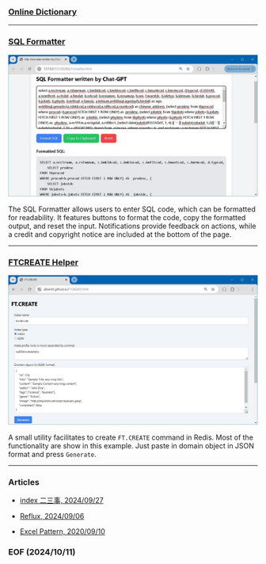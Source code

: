 ### [Online Dictionary](https://dongdict.onrender.com/)

---
### [SQL Formatter](https://albert0i.github.io/src/SQLFormatter.html)

![alt SQL Formatter](img/SQL-Formatter.JPG)

The SQL Formatter allows users to enter SQL code, which can be formatted for readability. It features buttons to format the code, copy the formatted output, and reset the input. Notifications provide feedback on actions, while a credit and copyright notice are included at the bottom of the page.

--- 
### [FTCREATE Helper](https://albert0i.github.io/src/FTCREATE.html)

![alt FTCREATE Helper](img/FTCREATE-Helper.JPG)

A small utility facilitates to create `FT.CREATE` command in Redis. Most of the functionality are show in this example. Just paste in domain object in JSON format and press `Generate`. 

---
### Articles

- [index 二三事, 2024/09/27](https://github.com/Albert0i/albert0i.github.io/blob/main/articleOnIndex.md)

- [Reflux, 2024/09/06](https://github.com/Albert0i/albert0i.github.io/blob/main/reflux.md)

- [Excel Pattern, 2020/09/10](https://albert0i.github.io/ExcelPattern.html)

### EOF (2024/10/11)
